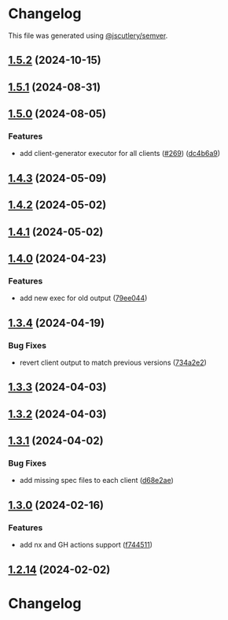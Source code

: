 # Changelog

This file was generated using [@jscutlery/semver](https://github.com/jscutlery/semver).

## [1.5.2](https://github.com/RedHatInsights/javascript-clients/compare/@redhat-cloud-services/patch-client-1.5.1...@redhat-cloud-services/patch-client-1.5.2) (2024-10-15)

## [1.5.1](https://github.com/RedHatInsights/javascript-clients/compare/@redhat-cloud-services/patch-client-1.5.0...@redhat-cloud-services/patch-client-1.5.1) (2024-08-31)

## [1.5.0](https://github.com/RedHatInsights/javascript-clients/compare/@redhat-cloud-services/patch-client-1.4.3...@redhat-cloud-services/patch-client-1.5.0) (2024-08-05)


### Features

* add client-generator executor for all clients ([#269](https://github.com/RedHatInsights/javascript-clients/issues/269)) ([dc4b6a9](https://github.com/RedHatInsights/javascript-clients/commit/dc4b6a91dd47e5407812157f0b8efde22eb22ef1))

## [1.4.3](https://github.com/RedHatInsights/javascript-clients/compare/@redhat-cloud-services/patch-client-1.4.2...@redhat-cloud-services/patch-client-1.4.3) (2024-05-09)

## [1.4.2](https://github.com/RedHatInsights/javascript-clients/compare/@redhat-cloud-services/patch-client-1.4.1...@redhat-cloud-services/patch-client-1.4.2) (2024-05-02)

## [1.4.1](https://github.com/RedHatInsights/javascript-clients/compare/@redhat-cloud-services/patch-client-1.4.0...@redhat-cloud-services/patch-client-1.4.1) (2024-05-02)

## [1.4.0](https://github.com/RedHatInsights/javascript-clients/compare/@redhat-cloud-services/patch-client-1.3.4...@redhat-cloud-services/patch-client-1.4.0) (2024-04-23)


### Features

* add new exec for old output ([79ee044](https://github.com/RedHatInsights/javascript-clients/commit/79ee044c77d216c71a5040405017a0a1d422cf90))

## [1.3.4](https://github.com/RedHatInsights/javascript-clients/compare/@redhat-cloud-services/patch-client-1.3.3...@redhat-cloud-services/patch-client-1.3.4) (2024-04-19)


### Bug Fixes

* revert client output to match previous versions ([734a2e2](https://github.com/RedHatInsights/javascript-clients/commit/734a2e22d1464892ca1fb3114b366435c90d1110))

## [1.3.3](https://github.com/RedHatInsights/javascript-clients/compare/@redhat-cloud-services/patch-client-1.3.2...@redhat-cloud-services/patch-client-1.3.3) (2024-04-03)

## [1.3.2](https://github.com/Hyperkid123/javascript-clients/compare/@redhat-cloud-services/patch-client-1.3.1...@redhat-cloud-services/patch-client-1.3.2) (2024-04-03)

## [1.3.1](https://github.com/RedHatInsights/javascript-clients/compare/@redhat-cloud-services/patch-client-1.3.0...@redhat-cloud-services/patch-client-1.3.1) (2024-04-02)


### Bug Fixes

* add missing spec files to each client ([d68e2ae](https://github.com/RedHatInsights/javascript-clients/commit/d68e2ae5d7d21f03cb60181c19ea12f18e9989b6))

## [1.3.0](https://github.com/RedHatInsights/javascript-clients/compare/@redhat-cloud-services/patch-client-1.2.13...@redhat-cloud-services/patch-client-1.3.0) (2024-02-16)


### Features

* add nx and GH actions support ([f744511](https://github.com/RedHatInsights/javascript-clients/commit/f744511308bf530dd53724792939e133c8d7cf22))

## [1.2.14](https://github.com/RedHatInsights/javascript-clients/compare/@redhat-cloud-services/patch-client-1.2.13...@redhat-cloud-services/patch-client-1.2.14) (2024-02-02)

# Changelog